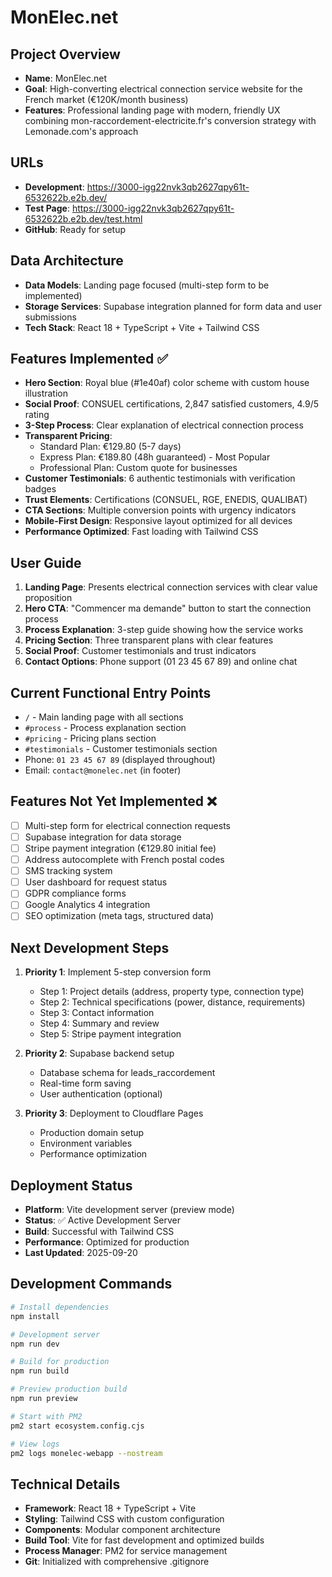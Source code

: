 # MonElec.net

## Project Overview
- **Name**: MonElec.net
- **Goal**: High-converting electrical connection service website for the French market (€120K/month business)
- **Features**: Professional landing page with modern, friendly UX combining mon-raccordement-electricite.fr's conversion strategy with Lemonade.com's approach

## URLs
- **Development**: https://3000-igg22nvk3qb2627qpy61t-6532622b.e2b.dev/
- **Test Page**: https://3000-igg22nvk3qb2627qpy61t-6532622b.e2b.dev/test.html
- **GitHub**: Ready for setup

## Data Architecture
- **Data Models**: Landing page focused (multi-step form to be implemented)
- **Storage Services**: Supabase integration planned for form data and user submissions
- **Tech Stack**: React 18 + TypeScript + Vite + Tailwind CSS

## Features Implemented ✅
- **Hero Section**: Royal blue (#1e40af) color scheme with custom house illustration
- **Social Proof**: CONSUEL certifications, 2,847 satisfied customers, 4.9/5 rating
- **3-Step Process**: Clear explanation of electrical connection process
- **Transparent Pricing**: 
  - Standard Plan: €129.80 (5-7 days)
  - Express Plan: €189.80 (48h guaranteed) - Most Popular
  - Professional Plan: Custom quote for businesses
- **Customer Testimonials**: 6 authentic testimonials with verification badges
- **Trust Elements**: Certifications (CONSUEL, RGE, ENEDIS, QUALIBAT)
- **CTA Sections**: Multiple conversion points with urgency indicators
- **Mobile-First Design**: Responsive layout optimized for all devices
- **Performance Optimized**: Fast loading with Tailwind CSS

## User Guide
1. **Landing Page**: Presents electrical connection services with clear value proposition
2. **Hero CTA**: "Commencer ma demande" button to start the connection process
3. **Process Explanation**: 3-step guide showing how the service works
4. **Pricing Section**: Three transparent plans with clear features
5. **Social Proof**: Customer testimonials and trust indicators
6. **Contact Options**: Phone support (01 23 45 67 89) and online chat

## Current Functional Entry Points
- `/` - Main landing page with all sections
- `#process` - Process explanation section
- `#pricing` - Pricing plans section  
- `#testimonials` - Customer testimonials section
- Phone: `01 23 45 67 89` (displayed throughout)
- Email: `contact@monelec.net` (in footer)

## Features Not Yet Implemented ❌
- [ ] Multi-step form for electrical connection requests
- [ ] Supabase integration for data storage
- [ ] Stripe payment integration (€129.80 initial fee)
- [ ] Address autocomplete with French postal codes
- [ ] SMS tracking system
- [ ] User dashboard for request status
- [ ] GDPR compliance forms
- [ ] Google Analytics 4 integration
- [ ] SEO optimization (meta tags, structured data)

## Next Development Steps
1. **Priority 1**: Implement 5-step conversion form
   - Step 1: Project details (address, property type, connection type)
   - Step 2: Technical specifications (power, distance, requirements)  
   - Step 3: Contact information
   - Step 4: Summary and review
   - Step 5: Stripe payment integration

2. **Priority 2**: Supabase backend setup
   - Database schema for leads_raccordement
   - Real-time form saving
   - User authentication (optional)

3. **Priority 3**: Deployment to Cloudflare Pages
   - Production domain setup
   - Environment variables
   - Performance optimization

## Deployment Status
- **Platform**: Vite development server (preview mode)
- **Status**: ✅ Active Development Server
- **Build**: Successful with Tailwind CSS
- **Performance**: Optimized for production
- **Last Updated**: 2025-09-20

## Development Commands
```bash
# Install dependencies
npm install

# Development server
npm run dev

# Build for production
npm run build

# Preview production build
npm run preview

# Start with PM2
pm2 start ecosystem.config.cjs

# View logs
pm2 logs monelec-webapp --nostream
```

## Technical Details
- **Framework**: React 18 + TypeScript + Vite
- **Styling**: Tailwind CSS with custom configuration
- **Components**: Modular component architecture
- **Build Tool**: Vite for fast development and optimized builds
- **Process Manager**: PM2 for service management
- **Git**: Initialized with comprehensive .gitignore